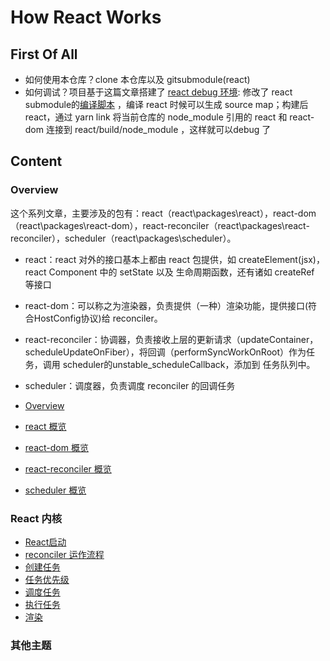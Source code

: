# How React Works

## First Of All

* 如何使用本仓库？clone 本仓库以及 gitsubmodule(react)
* 如何调试？项目基于这篇文章搭建了 [react debug 环境](https://juejin.cn/post/7126501202866470949): 修改了 react submodule的[编译脚本](./react/scripts/rollup/build.js) ，编译 react 时候可以生成 source map；构建后react，通过 yarn link 将当前仓库的 node_module 引用的 react 和 react-dom 连接到 react/build/node_module ，这样就可以debug 了

## Content

### Overview

这个系列文章，主要涉及的包有：react（react\packages\react），react-dom（react\packages\react-dom），react-reconciler（react\packages\react-reconciler），scheduler（react\packages\scheduler）。

* react：react 对外的接口基本上都由 react 包提供，如 createElement(jsx)，react Component 中的 setState 以及 生命周期函数，还有诸如 createRef 等接口
* react-dom：可以称之为渲染器，负责提供（一种）渲染功能，提供接口(符合HostConfig协议)给 reconciler。
* react-reconciler：协调器，负责接收上层的更新请求（updateContainer，scheduleUpdateOnFiber），将回调（performSyncWorkOnRoot）作为任务，调用 scheduler的unstable_scheduleCallback，添加到 任务队列中。
* scheduler：调度器，负责调度 reconciler 的回调任务

* [Overview](./articles/overview.md)
* [react 概览](./articles/package-react.md)
* [react-dom 概览](./articles/package-react-dom.md)
* [react-reconciler 概览](./articles/package-react-reconciler.md)
* [scheduler 概览](./articles/package-scheduler.md)

### React 内核

* [React启动](./articles/bootstrap.md)
* [reconciler 运作流程](./articles/reconciler-workloop.md)
* [创建任务](./articles/schedule-work.md)
* [任务优先级](./articles/schedule-work-priority.md)
* [调度任务](./articles/scheduler.md)
* [执行任务](./articles/reconciler.md)
* [渲染](./articles/commit-root.md)

### 其他主题
